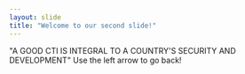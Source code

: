 ```yaml
---
layout: slide
title: "Welcome to our second slide!"
---
```

"A GOOD CTI IS INTEGRAL TO A COUNTRY'S SECURITY AND DEVELOPMENT"
Use the left arrow to go back!
